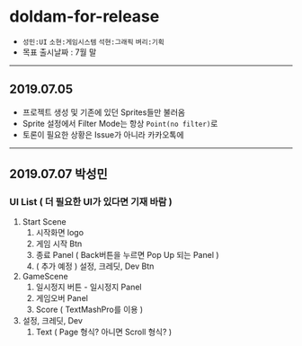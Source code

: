 # doldam-for-release
- `성민:UI` `소현:게임시스템` `석현:그래픽` `벼리:기획`
- 목표 출시날짜 : 7월 말

------

## 2019.07.05
- 프로젝트 생성 및 기존에 있던 Sprites들만 불러옴
- Sprite 설정에서 Filter Mode는 항상 `Point(no filter)`로
- 토론이 필요한 상황은 Issue가 아니라 카카오톡에

------

## 2019.07.07 박성민

### UI List ( 더 필요한 UI가 있다면 기재 바람 )

1. Start Scene
   1. 시작화면 logo
   2. 게임 시작 Btn
   3. 종료 Panel ( Back버튼을 누르면 Pop Up 되는 Panel )
   4. ( 추가 예정 ) 설정, 크레딧, Dev Btn
2. GameScene
   1. 일시정지 버튼 - 일시정지 Panel
   2. 게임오버 Panel
   3. Score ( TextMashPro를 이용 )
3. 설정, 크레딧, Dev
   1. Text ( Page 형식? 아니면 Scroll 형식? )